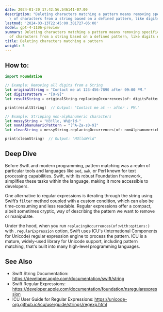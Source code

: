 ```yaml
---
date: 2024-01-20 17:42:56.546141-07:00
description: "Deleting characters matching a pattern means removing specific sequences\
  \ of characters from a string based on a defined pattern, like digits or\u2026"
lastmod: '2024-03-13T22:45:00.381727-06:00'
model: gpt-4-1106-preview
summary: Deleting characters matching a pattern means removing specific sequences
  of characters from a string based on a defined pattern, like digits or punctuation.
title: Deleting characters matching a pattern
weight: 5
---
```


## How to:
```swift
import Foundation

// Example: Removing all digits from a String
let originalString = "Contact me at 123-456-7890 after 09:00 PM."
let digitsPattern = "[0-9]"
let resultString = originalString.replacingOccurrences(of: digitsPattern, with: "", options: .regularExpression)

print(resultString)  // Output: "Contact me at -- after : PM."
```

```swift
// Example: Stripping non-alphanumeric characters
let messyString = "H3!llo, W%@rld-"
let nonAlphanumericPattern = "[^A-Za-z0-9]"
let cleanString = messyString.replacingOccurrences(of: nonAlphanumericPattern, with: "", options: .regularExpression)

print(cleanString)  // Output: "H3lloWrld"
```

## Deep Dive
Before Swift and modern programming, pattern matching was a realm of particular tools and languages like `sed`, `awk`, or Perl known for text processing capabilities. Swift, with its robust Foundation framework, simplifies these tasks within the language, making it more accessible to developers.

One alternative to regular expressions is iterating through the string using Swift’s `filter` method coupled with a custom condition, which can also be time-consuming and less readable. Regular expressions offer a compact, albeit sometimes cryptic, way of describing the pattern we want to remove or manipulate.

Under the hood, when you run `replacingOccurrences(of:with:options:)` with `.regularExpression` option, Swift uses ICU's (International Components for Unicode) regular expression engine to process the pattern. ICU is a mature, widely-used library for Unicode support, including pattern matching, that's built into many high-level programming languages.

## See Also
- Swift String Documentation: https://developer.apple.com/documentation/swift/string
- Swift Regular Expressions: https://developer.apple.com/documentation/foundation/nsregularexpression
- ICU User Guide for Regular Expressions: https://unicode-org.github.io/icu/userguide/strings/regexp.html
